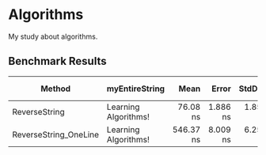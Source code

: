 # Algorithms

My study about algorithms.

## Benchmark Results

|                Method |       myEntireString |      Mean |    Error |   StdDev |  Gen 0 | Gen 1 | Gen 2 | Allocated |
|---------------------- |--------------------- |----------:|---------:|---------:|-------:|------:|------:|----------:|
|         ReverseString | Learning Algorithms! |  76.08 ns | 1.886 ns | 1.852 ns | 0.0437 |     - |     - |     184 B |
| ReverseString_OneLine | Learning Algorithms! | 546.37 ns | 8.009 ns | 6.253 ns | 0.2108 |     - |     - |     888 B |